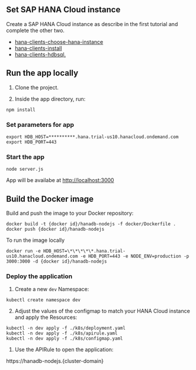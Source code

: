 ## Set SAP HANA Cloud instance

Create a SAP HANA Cloud instance as describe in the first tutorial and complete the other two.

- [hana-clients-choose-hana-instance](https://developers.sap.com/tutorials/hana-clients-choose-hana-instance.html)
- [hana-clients-install](https://developers.sap.com/tutorials/hana-clients-install.html)
- [hana-clients-hdbsql.](https://developers.sap.com/tutorials/hana-clients-hdbsql.html)

## Run the app locally

1. Clone the project.

2. Inside the app directory, run:

```Shell/Bash
npm install
```

### Set parameters for app

```Shell/Bash
export HDB_HOST=**********.hana.trial-us10.hanacloud.ondemand.com
export HDB_PORT=443
```

### Start the app

```Shell/Bash
node server.js
```

App will be availabe at [http://localhost:3000](http://localhost:3000)

## Build the Docker image

Build and push the image to your Docker repository:

```Shell/Bash
docker build -t {docker id}/hanadb-nodejs -f docker/Dockerfile .
docker push {docker id}/hanadb-nodejs
```

To run the image locally

```Shell/Bash
docker run -e HDB_HOST=\*\*\*\*\*.hana.trial-us10.hanacloud.ondemand.com -e HDB_PORT=443 -e NODE_ENV=production -p 3000:3000 -d {docker id}/hanadb-nodejs
```

### Deploy the application

1. Create a new `dev` Namespace:

```shell script
kubectl create namespace dev
```

2. Adjust the values of the configmap to match your HANA Cloud instance and apply the Resources:

```shell script
kubectl -n dev apply -f ./k8s/deployment.yaml
kubectl -n dev apply -f ./k8s/apirule.yaml
kubectl -n dev apply -f ./k8s/configmap.yaml
```

1. Use the APIRule to open the application:

https://hanadb-nodejs.{cluster-domain}
